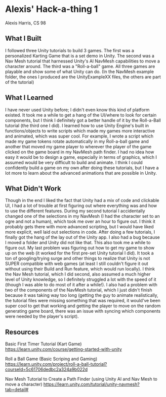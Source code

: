 # Alexis' Hack-a-thing 1
Alexis Harris, CS 98

## What I Built
I followed three Unity tutorials to build 3 games. The first was a personalized Karting Game that is a set demo in Unity. The second was a Nav Mesh tutorial that harnessed Unity's AI NavMesh capabilities to move a character around. The third was a "Roll-a-ball" game. All three games are playable and show some of what Unity can do.
(In the NavMesh example folder, the ones I produced are the UnityExampleXX files, the others are part of the tutorial)

## What I Learned
I have never used Unity before; I didn't even know this kind of platform existed. It took me a while to get a hang of the UI/where to look for certain components, but I think I definitely got a better handle of it by the Roll-a-Ball tutorial (the third one I did). I learned how to use Unity Engine's built in functions/objects to write scripts which made my games more interactive and animated, which was super cool. For example, I wrote a script which made my game tokens rotate automatically in my Roll-a-ball game and another that moved my game player to wherever the player of the game clicked on the game board in my NavMesh path finder. I had no idea how easy it would be to design a game, especially in terms of graphics, which I assumed would be very difficult to build and animate. I think I could confidently build a game on my own after doing these tutorials, but I have a lot more to learn about the advanced animations that are possible in Unity.

## What Didn't Work
Though in the end I liked the fact that Unity had a mix of code and clickable UI, I had a lot of trouble at first figuring out where everything was and how to use the different features. During my second tutorial I accidentally changed one of the selections in my NavMesh (I had the character set to an ogre and not a human), which took me over an hour to figure out. I think it probably gets there with more advanced scripting, but I would have liked more explicit, well laid out selections in code. After doing a few tutorials, I finally got the hang of the lay out of the Unity app. I also had a bug because I moved a folder and Unity did not like that. This also took me a while to figure out. My last problem was figuring out how to get my game to show up on the web (it worked for the first pre-set Unity tutorial I did). It took a ton of googling/trying surge and other things to realize that Unity is not SUPER compatible with web games (at least I still couldn't figure it out without using their Build and Run feature, which would run locally). I think the Nav Mesh tutorial, which I did second, also assumed a much higher level of Unity knowledge, so I definitely struggled a lot with the speed of it (though I was able to do most of it after a while!). I also had a problem with two of the components of the NavMesh tutorial, which I just didn't finish because it was taking way too long (getting the guy to animate realistically, the tutorial files were missing something that was required, it would've been super cool to get that working and getting the player to move on the random generating game board, there was an issue with syncing which components were needed by the player's script).

## Resources
Basic First Timer Tutorial (Kart Game)
https://learn.unity.com/course/getting-started-with-unity

Roll a Ball Game (Basic Scriping and Gaming)
https://learn.unity.com/project/roll-a-ball-tutorial?courseId=5c61706dedbc2a324a9b022d

Nav Mesh Tutorial to Create a Path Finder (using Unity AI and Nav Mesh to move a character)
https://learn.unity.com/tutorial/unity-navmesh?tab=detail#


